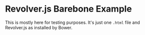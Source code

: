 # Revolver.js Barebone Example

This is mostly here for testing purposes. It's just one `.html` file and Revolver.js as installed by Bower.